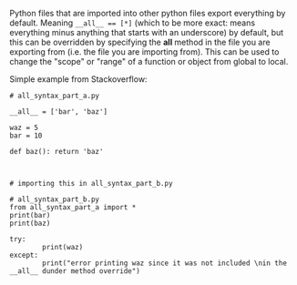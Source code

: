 Python files that are imported into other python files export everything by default.
Meaning `__all__ == [*]` (which to be more exact: means everything minus anything that starts 
with an underscore) by default, but this can be overridden by specifying the __all__ method 
in the file you are exporting from (i.e. the file you are importing from). This can be used to
change the "scope" or "range" of a function or object from global to local.






Simple example from Stackoverflow:

```
# all_syntax_part_a.py

__all__ = ['bar', 'baz']

waz = 5
bar = 10

def baz(): return 'baz'



# importing this in all_syntax_part_b.py

```



```
# all_syntax_part_b.py
from all_syntax_part_a import *
print(bar)
print(baz)

try:
        print(waz)
except:
        print("error printing waz since it was not included \nin the __all__ dunder method override")

```


